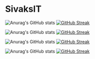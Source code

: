 # SivaksIT

![Anurag's GitHub stats](https://github-readme-stats.vercel.app/api?username=tino097&theme=merko&show_icons=true)
[![GitHub Streak](https://github-readme-streak-stats.herokuapp.com/?user=tino097&theme=merko)](https://git.io/streak-stats)

![Anurag's GitHub stats](https://github-readme-stats.vercel.app/api?username=TomeCirun&theme=merko&show_icons=true)
[![GitHub Streak](https://github-readme-streak-stats.herokuapp.com/?user=TomeCirun&theme=merko)](https://git.io/streak-stats)

![Anurag's GitHub stats](https://github-readme-stats.vercel.app/api?username=MarkCalvert&theme=merko&show_icons=true)
[![GitHub Streak](https://github-readme-streak-stats.herokuapp.com/?user=MarkCalvert&theme=merko)](https://git.io/streak-stats)

![Anurag's GitHub stats](https://github-readme-stats.vercel.app/api?username=salsa-nathan&theme=merko&show_icons=true)
[![GitHub Streak](https://github-readme-streak-stats.herokuapp.com/?user=salsa-nathan&theme=merko)](https://git.io/streak-stats)
